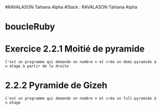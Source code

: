 #RAVALASON Tahiana Alpha
#Slack : RAVALASON Tahiana Alpha


# boucleRuby

# Exercice 2.2.1 Moitié de pyramide
	C'est un programme qui demande un nombre n et crée un demi-pyramide à n étage à partir de la droite

# 2.2.2 Pyramide de Gizeh
	C'est un programme qui demande un nombre n et crée un full-pyramide à n étage